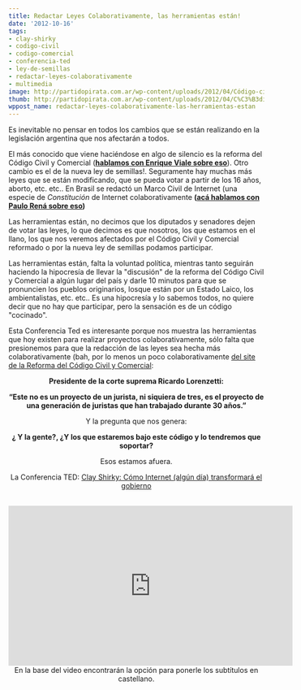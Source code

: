 ```yaml
---
title: Redactar Leyes Colaborativamente, las herramientas están!
date: '2012-10-16'
tags:
- clay-shirky
- codigo-civil
- codigo-comercial
- conferencia-ted
- ley-de-semillas
- redactar-leyes-colaborativamente
- multimedia
image: http://partidopirata.com.ar/wp-content/uploads/2012/04/Código-civil.jpg
thumb: http://partidopirata.com.ar/wp-content/uploads/2012/04/C%C3%B3digo-civil-150x150.jpg
wppost_name: redactar-leyes-colaborativamente-las-herramientas-estan
---
```


Es inevitable no pensar en todos los cambios que se están realizando en la legislación argentina que nos afectarán a todos.

El más conocido que viene haciéndose en algo de silencio es la reforma del Código Civil y Comercial (<strong><a href="http://partidopirata.com.ar/6603/charlando-con-enrique-viale-sobre-la-reforma-de-los-codigos-civil-y-comercial">hablamos con Enrique Viale sobre eso</a></strong>). Otro cambio es el de la nueva ley de semillas!.
Seguramente hay muchas más leyes que se están modificando, que se pueda votar a partir de los 16 años, aborto, etc. etc..
En Brasil se redactó un Marco Civil de Internet (una especie de <em>Constitución</em> de Internet colaborativamente <strong>(<a href="http://partidopirata.com.ar/3891/podcast-con-paulo-rena-da-silva-santarem-gestor-del-marco-civil-de-internet-de-brasil">acá hablamos con Paulo Rená sobre eso</a>)</strong>

Las herramientas están, no decimos que los diputados y senadores dejen de votar las leyes, lo que decimos es que nosotros, los que estamos en el llano, los que nos veremos afectados por el Código Civil y Comercial reformado o por la nueva ley de semillas podamos participar.

Las herramientas están, falta la voluntad política, mientras tanto seguirán haciendo la hipocresía de llevar la "discusión" de la reforma del Código Civil y Comercial a algún lugar del país y darle 10 minutos para que se pronuncien los pueblos originarios, losque están por un Estado Laico, los ambientalistas, etc. etc.. Es una hipocresía y lo sabemos todos, no quiere decir que no hay que participar, pero la sensación es de un código "cocinado".

Esta Conferencia Ted es interesante porque nos muestra las herramientas que hoy existen para realizar proyectos colaborativamente, sólo falta que presionemos para que la redacción de las leyes sea hecha más colaborativamente (bah, por lo menos un poco colaborativamente <a href="http://www.codigocivil.argentina.ar/" target="_blank">del site de la Reforma del Código Civil y Comercial</a>:
<p style="text-align: center;"><strong>Presidente de la corte suprema Ricardo Lorenzetti:</strong></p>
<p style="text-align: center;"><strong>“Este no es un proyecto de un jurista, ni siquiera de tres, es el proyecto de una generación de juristas que han trabajado durante 30 años.”</strong></p>
<p style="text-align: center;">Y la pregunta que nos genera:</p>
<p style="text-align: center;"><strong>¿ Y la gente?, ¿Y los que estaremos bajo este código y lo tendremos que soportar?</strong></p>
<p style="text-align: center;">Esos estamos afuera.</p>
<p style="text-align: center;">La Conferencia TED: <a href="http://www.ted.com/talks/lang/es/clay_shirky_how_the_internet_will_one_day_transform_government.html" target="_blank">Clay Shirky: Cómo Internet (algún día) transformará el gobierno</a></p>
&nbsp;

<center>
<iframe src="http://embed.ted.com/talks/lang/es/clay_shirky_how_the_internet_will_one_day_transform_government.html" frameborder="0" scrolling="no" width="560" height="315"></iframe>
En la base del video encontrarán la opción para ponerle los subtítulos en castellano.</center>
